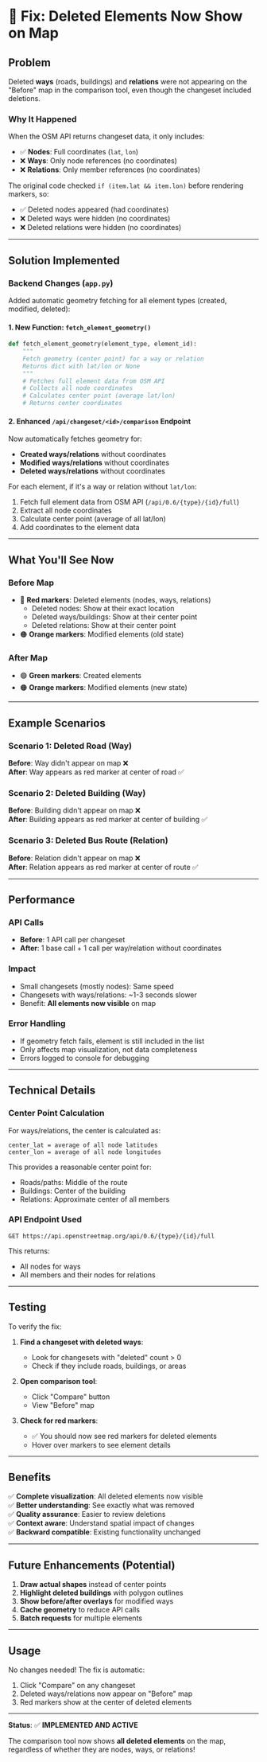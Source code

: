 # 🔧 Fix: Deleted Elements Now Show on Map

## Problem

Deleted **ways** (roads, buildings) and **relations** were not appearing on the "Before" map in the comparison tool, even though the changeset included deletions.

### Why It Happened

When the OSM API returns changeset data, it only includes:
- ✅ **Nodes**: Full coordinates (`lat`, `lon`)
- ❌ **Ways**: Only node references (no coordinates)
- ❌ **Relations**: Only member references (no coordinates)

The original code checked `if (item.lat && item.lon)` before rendering markers, so:
- ✅ Deleted nodes appeared (had coordinates)
- ❌ Deleted ways were hidden (no coordinates)
- ❌ Deleted relations were hidden (no coordinates)

---

## Solution Implemented

### Backend Changes (`app.py`)

Added automatic geometry fetching for all element types (created, modified, deleted):

#### 1. **New Function: `fetch_element_geometry()`**
```python
def fetch_element_geometry(element_type, element_id):
    """
    Fetch geometry (center point) for a way or relation
    Returns dict with lat/lon or None
    """
    # Fetches full element data from OSM API
    # Collects all node coordinates
    # Calculates center point (average lat/lon)
    # Returns center coordinates
```

#### 2. **Enhanced `/api/changeset/<id>/comparison` Endpoint**

Now automatically fetches geometry for:
- **Created ways/relations** without coordinates
- **Modified ways/relations** without coordinates  
- **Deleted ways/relations** without coordinates

For each element, if it's a way or relation without `lat/lon`:
1. Fetch full element data from OSM API (`/api/0.6/{type}/{id}/full`)
2. Extract all node coordinates
3. Calculate center point (average of all lat/lon)
4. Add coordinates to the element data

---

## What You'll See Now

### Before Map
- 🔴 **Red markers**: Deleted elements (nodes, ways, relations)
  - Deleted nodes: Show at their exact location
  - Deleted ways/buildings: Show at their center point
  - Deleted relations: Show at their center point
- 🟠 **Orange markers**: Modified elements (old state)

### After Map
- 🟢 **Green markers**: Created elements
- 🟠 **Orange markers**: Modified elements (new state)

---

## Example Scenarios

### Scenario 1: Deleted Road (Way)
**Before**: Way didn't appear on map ❌  
**After**: Way appears as red marker at center of road ✅

### Scenario 2: Deleted Building (Way)
**Before**: Building didn't appear on map ❌  
**After**: Building appears as red marker at center of building ✅

### Scenario 3: Deleted Bus Route (Relation)
**Before**: Relation didn't appear on map ❌  
**After**: Relation appears as red marker at center of route ✅

---

## Performance

### API Calls
- **Before**: 1 API call per changeset
- **After**: 1 base call + 1 call per way/relation without coordinates

### Impact
- Small changesets (mostly nodes): Same speed
- Changesets with ways/relations: ~1-3 seconds slower
- Benefit: **All elements now visible** on map

### Error Handling
- If geometry fetch fails, element is still included in the list
- Only affects map visualization, not data completeness
- Errors logged to console for debugging

---

## Technical Details

### Center Point Calculation
For ways/relations, the center is calculated as:
```
center_lat = average of all node latitudes
center_lon = average of all node longitudes
```

This provides a reasonable center point for:
- Roads/paths: Middle of the route
- Buildings: Center of the building
- Relations: Approximate center of all members

### API Endpoint Used
```
GET https://api.openstreetmap.org/api/0.6/{type}/{id}/full
```
This returns:
- All nodes for ways
- All members and their nodes for relations

---

## Testing

To verify the fix:

1. **Find a changeset with deleted ways**:
   - Look for changesets with "deleted" count > 0
   - Check if they include roads, buildings, or areas

2. **Open comparison tool**:
   - Click "Compare" button
   - View "Before" map

3. **Check for red markers**:
   - ✅ You should now see red markers for deleted elements
   - Hover over markers to see element details

---

## Benefits

✅ **Complete visualization**: All deleted elements now visible  
✅ **Better understanding**: See exactly what was removed  
✅ **Quality assurance**: Easier to review deletions  
✅ **Context aware**: Understand spatial impact of changes  
✅ **Backward compatible**: Existing functionality unchanged  

---

## Future Enhancements (Potential)

1. **Draw actual shapes** instead of center points
2. **Highlight deleted buildings** with polygon outlines
3. **Show before/after overlays** for modified ways
4. **Cache geometry** to reduce API calls
5. **Batch requests** for multiple elements

---

## Usage

No changes needed! The fix is automatic:

1. Click "Compare" on any changeset
2. Deleted ways/relations now appear on "Before" map
3. Red markers show at the center of deleted elements

---

**Status**: ✅ **IMPLEMENTED AND ACTIVE**

The comparison tool now shows **all deleted elements** on the map, regardless of whether they are nodes, ways, or relations!


